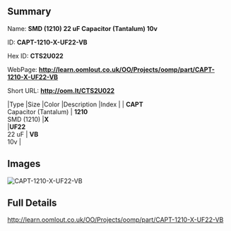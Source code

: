 

## Summary
 
Name: __SMD (1210) 22 uF Capacitor (Tantalum) 10v__

ID: __CAPT-1210-X-UF22-VB__

Hex ID: __CTS2U022__

WebPage: __http://learn.oomlout.co.uk/OO/Projects/oomp/part/CAPT-1210-X-UF22-VB__

Short URL: __http://oom.lt/CTS2U022__


|Type   |Size   |Color   |Description   |Index   |
| __CAPT__ <br>Capacitor (Tantalum)  | __1210__<br>SMD (1210)   |__X__<br>    |__UF22__<br>22 uF    | __VB__<br> 10v |


## Images
![CAPT-1210-X-UF22-VB](http://oomlout.com/oomp-gen/parts/CAPT-1210-X-UF22-VB/CAPT-1210-X-UF22-VB_420.jpg)

## Full Details

 http://learn.oomlout.co.uk/OO/Projects/oomp/part/CAPT-1210-X-UF22-VB

